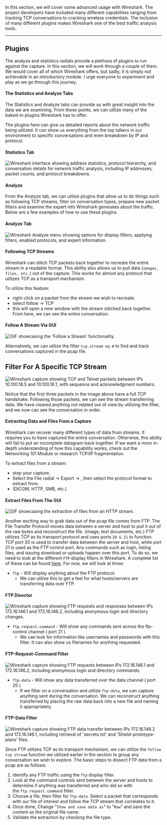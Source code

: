 
In this section, we will cover some advanced usage with Wireshark. The project developers have included many different capabilities ranging from tracking TCP conversations to cracking wireless credentials. The inclusion of many different plugins makes Wireshark one of the best traffic analysis tools.

---

## Plugins

The analyze and statistics radials provide a plethora of plugins to run against the capture. In this section, we will work through a couple of them. We would cover all of which Wireshark offers, but sadly, it is simply not achievable in an introductory module. I urge everyone to experiment and play as we go through this journey.

#### The Statistics and Analyze Tabs

The Statistics and Analyze tabs can provide us with great insight into the data we are examining. From these points, we can utilize many of the baked-in plugins Wireshark has to offer.

The plugins here can give us detailed reports about the network traffic being utilized. It can show us everything from the top talkers in our environment to specific conversations and even breakdown by IP and protocol.

#### Statistics Tab

![Wireshark interface showing address statistics, protocol hierarchy, and conversation details for network traffic analysis, including IP addresses, packet counts, and protocol breakdowns.](https://academy.hackthebox.com/storage/modules/81/wireshark-statistics.png)

#### Analyze

From the Analyze tab, we can utilize plugins that allow us to do things such as following TCP streams, filter on conversation types, prepare new packet filters and examine the expert info Wireshark generates about the traffic. Below are a few examples of how to use these plugins.

#### Analyze Tab

![Wireshark Analyze menu showing options for display filters, applying filters, enabled protocols, and expert information.](https://academy.hackthebox.com/storage/modules/81/analyze.png)

#### Following TCP Streams

Wireshark can stitch TCP packets back together to recreate the entire stream in a readable format. This ability also allows us to pull data (`images, files, etc.`) out of the capture. This works for almost any protocol that utilizes TCP as a transport mechanism.

To utilize this feature:

- right-click on a packet from the stream we wish to recreate.
- select follow → TCP
- this will open a new window with the stream stitched back together. From here, we can see the entire conversation.

#### Follow A Stream Via GUI

![GIF showcasing the 'Follow a Stream' functionality.](https://academy.hackthebox.com/storage/modules/81/follow-tcp.gif)

Alternatively, we can utilize the filter `tcp.stream eq #` to find and track conversations captured in the pcap file.

## Filter For A Specific TCP Stream

![Wireshark capture showing TCP and Telnet packets between IPs 10.100.18.5 and 10.100.16.1, with sequence and acknowledgment numbers.](https://academy.hackthebox.com/storage/modules/81/tcp-stream.gif)

Notice that the first three packets in the image above have a full TCP handshake. Following those packets, we can see the stream transferring data. We have cleared anything not related out of view by utilizing the filter, and we now can see the conversation in order.

#### Extracting Data and Files From a Capture

Wireshark can recover many different types of data from streams. It requires you to have captured the entire conversation. Otherwise, this ability will fail to put an incomplete datagram back together. If we want a more in-depth understanding of how this capability works, check out the Networking 101 Module or research TCP/IP fragmentation.

To extract files from a stream:

- stop your capture.
- Select the File radial → Export → , then select the protocol format to extract from.
- (DICOM, HTTP, SMB, etc.)

#### Extract Files From The GUI

![GIF showcasing the extraction of files from an HTTP stream.](https://academy.hackthebox.com/storage/modules/81/extract-http.gif)

Another exciting way to grab data out of the pcap file comes from FTP. The File Transfer Protocol moves data between a server and host to pull it out of the raw bytes and reconstruct the file. (image, text documents, etc.) FTP utilizes TCP as its transport protocol and uses ports `20 & 21` to function. TCP port 20 is used to transfer data between the server and host, while port 21 is used as the FTP control port. Any commands such as login, listing files, and issuing download or uploads happen over this port. To do so, we need to look at the different `FTP` display filters in Wireshark. A complete list of these can be found [here](https://www.wireshark.org/docs/dfref/f/ftp.html). For now, we will look at three:

- `ftp` - Will display anything about the FTP protocol.
    - We can utilize this to get a feel for what hosts/servers are transferring data over FTP.

#### FTP Disector

![Wireshark capture showing FTP requests and responses between IPs 172.16.146.1 and 172.16.146.2, including anonymous login and directory changes.](https://academy.hackthebox.com/storage/modules/81/ftp-disector.png)

- `ftp.request.command` - Will show any commands sent across the ftp-control channel ( port 21 )
    - We can look for information like usernames and passwords with this filter. It can also show us filenames for anything requested.

#### FTP-Request-Command Filter

![Wireshark capture showing FTP requests between IPs 172.16.146.1 and 172.16.146.2, including anonymous login and directory commands.](https://academy.hackthebox.com/storage/modules/81/ftp-request-command.png)

- `ftp-data` - Will show any data transferred over the data channel ( port 20 )
    - If we filter on a conversation and utilize `ftp-data`, we can capture anything sent during the conversation. We can reconstruct anything transferred by placing the raw data back into a new file and naming it appropriately.

#### FTP-Data Filter

![Wireshark capture showing FTP data transfer between IPs 172.16.146.2 and 172.16.146.1, including retrieval of 'secrets.txt' and 'Shield-prototype-plans' files.](https://academy.hackthebox.com/storage/modules/81/ftp-data.png)

Since FTP utilizes TCP as its transport mechanism, we can utilize the `follow tcp stream` function we utilized earlier in the section to group any conversation we wish to explore. The basic steps to dissect FTP data from a pcap are as follows:

1. Identify any FTP traffic using the `ftp` display filter.
2. Look at the command controls sent between the server and hosts to determine if anything was transferred and who did so with the `ftp.request.command` filter.
3. Choose a file, then filter for `ftp-data`. Select a packet that corresponds with our file of interest and follow the TCP stream that correlates to it.
4. Once done, Change "`Show and save data as`" to "`Raw`" and save the content as the original file name.
5. Validate the extraction by checking the file type.